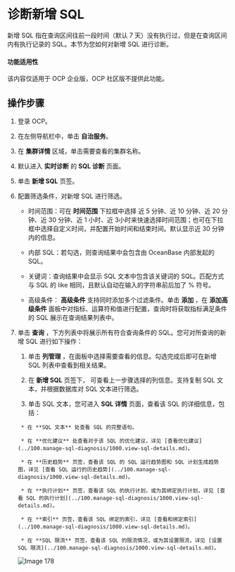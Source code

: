 # 诊断新增 SQL

新增 SQL 指在查询区间往前一段时间（默认 7 天）没有执行过，但是在查询区间内有执行记录的 SQL。本节为您如何对新增 SQL 进行诊断。

<main id="notice" type='notice'>
    <h4>功能适用性</h4>
    <p>该内容仅适用于 OCP 企业版，OCP 社区版不提供此功能。</p>
</main>

## 操作步骤

1. 登录 OCP。

2. 在左侧导航栏中，单击 **自治服务**。

3. 在 **集群详情** 区域，单击需要查看的集群名称。

4. 默认进入 **实时诊断** 的 **SQL 诊断** 页面。

5. 单击 **新增 SQL** 页签。

6. 配置筛选条件，对新增 SQL 进行筛选。

     * 时间范围：可在 **时间范围** 下拉框中选择 近 5 分钟、近 10 分钟、近 20 分钟、近 30 分钟、近 1 小时、近 3小时来快速选择时间范围；也可在下拉框中选择自定义时间，并配置开始时间和结束时间。默认显示近 30 分钟内的信息。

     * 内部 SQL：若勾选，则查询结果中会包含由 OceanBase 内部发起的 SQL。

     * 关键词：查询结果中会显示 SQL 文本中包含该关键词的 SQL。匹配方式与 SQL 的 like 相同，且默认自动在输入的字符串前后加了 % 符号。

     * 高级条件： **高级条件** 支持同时添加多个过滤条件。单击 **添加** ，在 **添加高级条件** 面板中对指标、运算符和值进行配置，查询时将获取指标满足条件的 SQL 展示在查询结果列表中。

7. 单击 **查询** ，下方列表中将展示所有符合查询条件的 SQL。您可对所查询的新增 SQL 进行如下操作：

      1. 单击 **列管理** ，在面板中选择需要查看的信息。勾选完成后即可在新增 SQL 列表中查看到相关结果。

      2. 在 **新增 SQL** 页签下， 可查看上一步骤选择的列信息。支持复制 SQL 文本，并根据数据库对 SQL 文本进行筛选。

      3. 单击 SQL 文本，您可进入 **SQL 详情** 页面，查看该 SQL 的详细信息，包括：

        * 在 **SQL 文本** 处查看 SQL 的完整语句。

        * 在 **优化建议** 处查看对于该 SQL 的优化建议，详见 [查看优化建议](../100.manage-sql-diagnosis/1000.view-sql-details.md)。

        * 在 **历史趋势** 页签，查看该 SQL 的 SQL 运行趋势图和 SQL 计划生成趋势图，详见 [查看 SQL 运行的历史趋势](../100.manage-sql-diagnosis/1000.view-sql-details.md)。

        * 在 **执行计划** 页签，查看该 SQL 的执行计划，或为其绑定执行计划，详见 [查看 SQL 的执行计划](../100.manage-sql-diagnosis/1000.view-sql-details.md)。

        * 在 **索引** 页签，查看该 SQL 绑定的索引，详见 [查看和绑定索引](../100.manage-sql-diagnosis/1000.view-sql-details.md)。

        * 在 **SQL 限流** 页签，查看该 SQL 的限流情况，或为其设置限流，详见 [设置 SQL 限流](../100.manage-sql-diagnosis/1000.view-sql-details.md)。

    ![Image 178](https://obbusiness-private.oss-cn-shanghai.aliyuncs.com/doc/img/ocp/410/%E6%96%B0%E5%A2%9E%20SQL.png)
